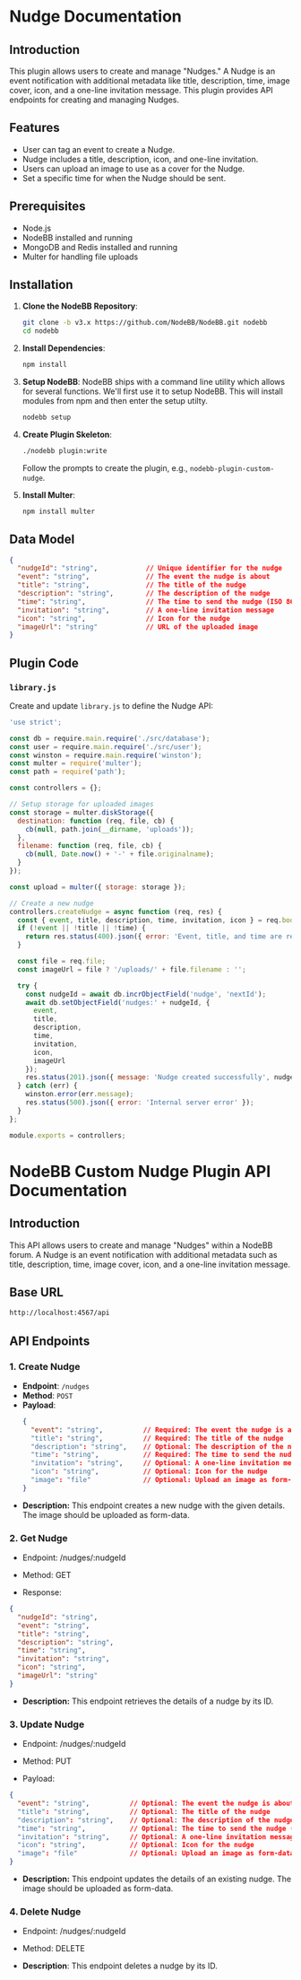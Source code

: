 # Nudge Documentation

## Introduction
This plugin allows users to create and manage "Nudges." A Nudge is an event notification with additional metadata like title, description, time, image cover, icon, and a one-line invitation message. This plugin provides API endpoints for creating and managing Nudges.

## Features
- User can tag an event to create a Nudge.
- Nudge includes a title, description, icon, and one-line invitation.
- Users can upload an image to use as a cover for the Nudge.
- Set a specific time for when the Nudge should be sent.

## Prerequisites
- Node.js
- NodeBB installed and running
- MongoDB and Redis installed and running
- Multer for handling file uploads

## Installation

1. **Clone the NodeBB Repository**:
    ```bash
    git clone -b v3.x https://github.com/NodeBB/NodeBB.git nodebb
    cd nodebb
    ```

2. **Install Dependencies**:
    ```bash
    npm install
    ```
3. **Setup NodeBB**:
    NodeBB ships with a command line utility which allows for several functions. We'll first use it to setup NodeBB. This will install modules from npm and then enter the setup utilty.
    ```bash
    nodebb setup
    ```
4. **Create Plugin Skeleton**:
    ```bash
    ./nodebb plugin:write
    ```
    Follow the prompts to create the plugin, e.g., `nodebb-plugin-custom-nudge`.

5. **Install Multer**:
    ```bash
    npm install multer
    ```
## Data Model
```json
{
  "nudgeId": "string",            // Unique identifier for the nudge
  "event": "string",              // The event the nudge is about
  "title": "string",              // The title of the nudge
  "description": "string",        // The description of the nudge
  "time": "string",               // The time to send the nudge (ISO 8601 format)
  "invitation": "string",         // A one-line invitation message
  "icon": "string",               // Icon for the nudge
  "imageUrl": "string"            // URL of the uploaded image
}

```
## Plugin Code

### `library.js`
Create and update `library.js` to define the Nudge API:

```javascript
'use strict';

const db = require.main.require('./src/database');
const user = require.main.require('./src/user');
const winston = require.main.require('winston');
const multer = require('multer');
const path = require('path');

const controllers = {};

// Setup storage for uploaded images
const storage = multer.diskStorage({
  destination: function (req, file, cb) {
    cb(null, path.join(__dirname, 'uploads'));
  },
  filename: function (req, file, cb) {
    cb(null, Date.now() + '-' + file.originalname);
  }
});

const upload = multer({ storage: storage });

// Create a new nudge
controllers.createNudge = async function (req, res) {
  const { event, title, description, time, invitation, icon } = req.body;
  if (!event || !title || !time) {
    return res.status(400).json({ error: 'Event, title, and time are required' });
  }

  const file = req.file;
  const imageUrl = file ? '/uploads/' + file.filename : '';

  try {
    const nudgeId = await db.incrObjectField('nudge', 'nextId');
    await db.setObjectField('nudges:' + nudgeId, {
      event,
      title,
      description,
      time,
      invitation,
      icon,
      imageUrl
    });
    res.status(201).json({ message: 'Nudge created successfully', nudgeId });
  } catch (err) {
    winston.error(err.message);
    res.status(500).json({ error: 'Internal server error' });
  }
};

module.exports = controllers;
```
# NodeBB Custom Nudge Plugin API Documentation

## Introduction
This API allows users to create and manage "Nudges" within a NodeBB forum. A Nudge is an event notification with additional metadata such as title, description, time, image cover, icon, and a one-line invitation message.

## Base URL
```bash
http://localhost:4567/api
```

## API Endpoints

### 1. Create Nudge
- **Endpoint**: `/nudges`
- **Method**: `POST`
- **Payload**:
  ```json
  {
    "event": "string",          // Required: The event the nudge is about
    "title": "string",          // Required: The title of the nudge
    "description": "string",    // Optional: The description of the nudge
    "time": "string",           // Required: The time to send the nudge (ISO 8601 format)
    "invitation": "string",     // Optional: A one-line invitation message
    "icon": "string",           // Optional: Icon for the nudge
    "image": "file"             // Optional: Upload an image as form-data
  }

- **Description:**
This endpoint creates a new nudge with the given details. The image should be uploaded as form-data.

### 2. Get Nudge
- Endpoint: /nudges/:nudgeId

- Method: GET

- Response:
```json
{
  "nudgeId": "string",
  "event": "string",
  "title": "string",
  "description": "string",
  "time": "string",
  "invitation": "string",
  "icon": "string",
  "imageUrl": "string"
}
```
- **Description:** This endpoint retrieves the details of a nudge by its ID.

### 3. Update Nudge
- Endpoint: /nudges/:nudgeId

- Method: PUT

- Payload:
```json
{
  "event": "string",          // Optional: The event the nudge is about
  "title": "string",          // Optional: The title of the nudge
  "description": "string",    // Optional: The description of the nudge
  "time": "string",           // Optional: The time to send the nudge (ISO 8601 format)
  "invitation": "string",     // Optional: A one-line invitation message
  "icon": "string",           // Optional: Icon for the nudge
  "image": "file"             // Optional: Upload an image as form-data
}
```
- **Description:** This endpoint updates the details of an existing nudge. The image should be uploaded as form-data.

### 4. Delete Nudge
- Endpoint: /nudges/:nudgeId

- Method: DELETE

- **Description**: This endpoint deletes a nudge by its ID.
